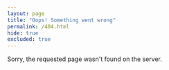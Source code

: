 ```yaml
---
layout: page
title: "Oops! Something went wrong"
permalink: /404.html
hide: true
excluded: true
---
```


Sorry, the requested page wasn't found on the server.
